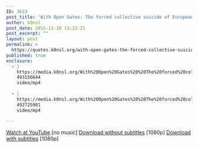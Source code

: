 ```yaml
---
ID: 3623
post_title: 'With Open Gates: The forced collective suicide of European nations'
author: k0nsl
post_date: 2015-11-10 13:22:21
post_excerpt: ""
layout: post
permalink: >
  https://quotes.k0nsl.org/with-open-gates-the-forced-collective-suicide-of-european-nations.html
published: true
enclosure:
  - |
    https://media.k0nsl.org/With%20Open%20Gates%20%20The%20forced%20collective%20suicide%20of%20European%20nations%20-%20Extended%20Cinematic%201080p%20-%20original%20audio.mp4
    493156644
    video/mp4
    
  - |
    https://media.k0nsl.org/With%20Open%20Gates%20%20The%20forced%20collective%20Suicide%20of%20European%20Nations%20-%20original%20audio%20and%20without%20hardcoded%20subtitles.mp4
    492725901
    video/mp4
    
---
```

<a href="https://www.youtube.com/watch?v=44vzMNG2fZc" target="_blank">Watch at YouTube</a> [no music]
<a href="https://media.k0nsl.org/With%20Open%20Gates%20%20The%20forced%20collective%20suicide%20of%20European%20nations%20-%20Extended%20Cinematic%201080p%20-%20original%20audio.mp4">Download without subtitles</a> [1080p]
<a href="https://media.k0nsl.org/With%20Open%20Gates%20%20The%20forced%20collective%20Suicide%20of%20European%20Nations%20-%20original%20audio%20and%20without%20hardcoded%20subtitles.mp4">Download with subtitles</a> [1080p]